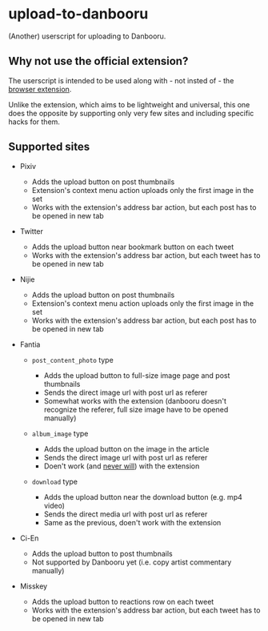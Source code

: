 # upload-to-danbooru

(Another) userscript for uploading to Danbooru.

## Why not use the official extension?

The userscript is intended to be used along with - not insted of - the [browser extension](https://github.com/danbooru/upload-to-danbooru/).

Unlike the extension, which aims to be lightweight and universal, this one does the opposite by supporting only very few sites and including specific hacks for them.

## Supported sites

* Pixiv
    * Adds the upload button on post thumbnails
    * Extension's context menu action uploads only the first image in the set
    * Works with the extension's address bar action, but each post has to be opened in new tab

* Twitter
    * Adds the upload button near bookmark button on each tweet
    * Works with the extension's address bar action, but each tweet has to be opened in new tab

* Nijie
    * Adds the upload button on post thumbnails
    * Extension's context menu action uploads only the first image in the set
    * Works with the extension's address bar action, but each post has to be opened in new tab

* Fantia
    * `post_content_photo` type
        * Adds the upload button to full-size image page and post thumbnails
        * Sends the direct image url with post url as referer
        * Somewhat works with the extension (danbooru doesn't recognize the referer, full size image have to be opened manually)

    * `album_image` type
        * Adds the upload button on the image in the article
        * Sends the direct image url with post url as referer
        * Doen't work (and [never will](https://github.com/danbooru/upload-to-danbooru/issues/8#issuecomment-1769268852)) with the extension

    * `download` type
        * Adds the upload button near the download button (e.g. mp4 video)
        * Sends the direct media url with post url as referer
        * Same as the previous, doen't work with the extension

* Ci-En
    * Adds the upload button to post thumbnails
    * Not supported by Danbooru yet (i.e. copy artist commentary manually)

* Misskey
    * Adds the upload button to reactions row on each tweet
    * Works with the extension's address bar action, but each tweet has to be opened in new tab
